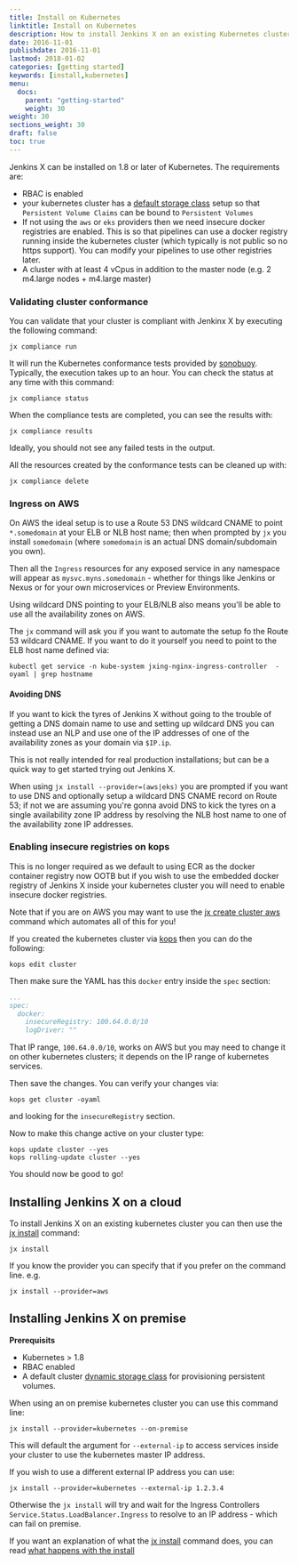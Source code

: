 ```yaml
---
title: Install on Kubernetes
linktitle: Install on Kubernetes
description: How to install Jenkins X on an existing Kubernetes cluster
date: 2016-11-01
publishdate: 2016-11-01
lastmod: 2018-01-02
categories: [getting started]
keywords: [install,kubernetes]
menu:
  docs:
    parent: "getting-started"
    weight: 30
weight: 30
sections_weight: 30
draft: false
toc: true
---
```


Jenkins X can be installed on 1.8 or later of Kubernetes. The requirements are:

* RBAC is enabled
* your kubernetes cluster has a [default storage class](https://kubernetes.io/docs/concepts/storage/storage-classes/) setup so that `Persistent Volume Claims` can be bound to `Persistent Volumes`
* If not using the `aws` or `eks` providers then we need insecure docker registries are enabled. This is so that pipelines can use a docker registry running inside the kubernetes cluster (which typically is not public so no https support). You can modify your pipelines to use other registries later.
* A cluster with at least 4 vCpus in addition to the master node (e.g. 2 m4.large nodes + m4.large master)

### Validating cluster conformance 

You can validate that your cluster is compliant with Jenkinx X by executing the following command:

    jx compliance run

It will run the Kubernetes conformance tests provided by [sonobuoy](https://github.com/heptio/sonobuoy). Typically, the execution takes up to an hour. 
You can check the status at any time with this command:

    jx compliance status

When the compliance tests are completed, you can see the results with:

    jx compliance results

Ideally, you should not see any failed tests in the output.

All the resources created by the conformance tests can be cleaned up with:

    jx compliance delete


### Ingress on AWS

On AWS the ideal setup is to use a Route 53 DNS wildcard CNAME to point `*.somedomain` at your ELB or NLB host name; then when prompted by `jx` you install `somedomain` (where `somedomain` is an actual DNS domain/subdomain you own). 

Then all the `Ingress` resources for any exposed service in any namespace will appear as `mysvc.myns.somedomain` - whether for things like Jenkins or Nexus or for your own microservices or Preview Environments.

Using wildcard DNS pointing to your ELB/NLB also means you'll be able to use all the availability zones on AWS.

The `jx` command will ask you if you want to automate the setup fo the Route 53 wildcard CNAME. If you want to do it yourself you need to point to the ELB host name defined via:

``` 
kubectl get service -n kube-system jxing-nginx-ingress-controller  -oyaml | grep hostname
```

#### Avoiding DNS

If you want to kick the tyres of Jenkins X without going to the trouble of getting a DNS domain name to use and setting up wildcard DNS you can instead use an NLP and use one of the IP addresses of one of the availability zones as your domain via `$IP.ip`.

This is not really intended for real production installations; but can be a quick way to get started trying out Jenkins X.

When using `jx install --provider=(aws|eks)` you are prompted if you want to use DNS and optionally setup a wildcard DNS CNAME record on Route 53; if not we are assuming you're gonna avoid DNS to kick the tyres on a single availability zone IP address by resolving the NLB host name to one of the availability zone IP addresses.



### Enabling insecure registries on kops

This is no longer required as we default to using ECR as the docker container registry now OOTB but if you wish to use the embedded docker registry of Jenkins X inside your kubernetes cluster you will need to enable insecure docker registries.

Note that if you are on AWS you may want to use the [jx create cluster aws](/getting-started/create-cluster/#using-amazon-aws) command which automates all of this for you!

If you created the kubernetes cluster via [kops](https://github.com/kubernetes/kops) then you can do the following:

```
kops edit cluster 
```

Then make sure the YAML has this `docker` entry inside the `spec` section:

```yaml 
...
spec:
  docker:
    insecureRegistry: 100.64.0.0/10
    logDriver: ""
``` 

That IP range, `100.64.0.0/10`, works on AWS but you may need to change it on other kubernetes clusters; it depends on the IP range of kubernetes services.
 
Then save the changes. You can verify your changes via:

```
kops get cluster -oyaml
```

and looking for the `insecureRegistry` section.

Now to make this change active on your cluster type:

```
kops update cluster --yes
kops rolling-update cluster --yes
```

You should now be good to go!

## Installing Jenkins X on a cloud

To install Jenkins X on an existing kubernetes cluster you can then use the [jx install](/commands/jx_install) command:

    jx install

If you know the provider you can specify that if you prefer on the command line. e.g.

    jx install --provider=aws
    
## Installing Jenkins X on premise

__Prerequisits__
- Kubernetes > 1.8
- RBAC enabled
- A default cluster [dynamic storage class](https://kubernetes.io/docs/concepts/storage/dynamic-provisioning/) for provisioning persistent volumes.

When using an on premise kubernetes cluster you can use this command line:

    jx install --provider=kubernetes --on-premise
    
This will default the argument for `--external-ip` to access services inside your cluster to use the kubernetes master IP address.

If you wish to use a different external IP address you can use:
    
    jx install --provider=kubernetes --external-ip 1.2.3.4
    
Otherwise the `jx install` will try and wait for the Ingress Controllers `Service.Status.LoadBalancer.Ingress` to resolve to an IP address - which can fail on premise.   

If you want an explanation of what the [jx install](/commands/jx_install) command does, you can read [what happens with the install](../install-on-cluster-what-happens)
